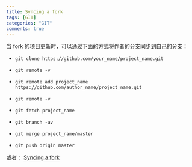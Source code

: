 ```yaml
---
title: Syncing a fork
tags: [GIT]
categories: "GIT"
comments: true
---
```


当 fork 的项目更新时，可以通过下面的方式将作者的分支同步到自己的分支：

- `git clone https://github.com/your_name/project_name.git`

- `git remote -v`

<!-- more -->

- `git remote add project_name https://github.com/author_name/project_name.git`

- `git remote -v`

- `git fetch project_name`

- `git branch -av`

- `git merge project_name/master`

- `git push origin master`


或者：
[Syncing a fork][1]


  [1]: https://help.github.com/articles/syncing-a-fork/